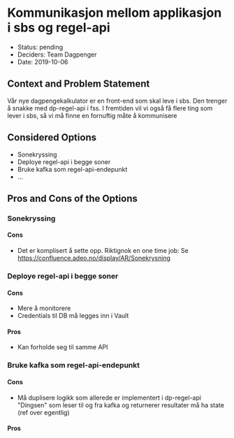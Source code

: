 # Kommunikasjon mellom applikasjon i sbs og regel-api 

* Status: pending
* Deciders: Team Dagpenger
* Date: 2019-10-06 

## Context and Problem Statement

Vår nye dagpengekalkulator er en front-end som skal leve i sbs. Den trenger å snakke med dp-regel-api i fss.
I fremtiden vil vi også få flere ting som lever i sbs, så vi må finne en fornuftig måte å kommunisere 

## Considered Options

* Sonekryssing 
* Deploye regel-api i begge soner
* Bruke kafka som regel-api-endepunkt 
* … 

## Pros and Cons of the Options 

### Sonekryssing 

#### Cons

- Det er komplisert å sette opp. Riktignok en one time job: Se https://confluence.adeo.no/display/AR/Sonekrysning

### Deploye regel-api i begge soner

#### Cons
- Mere å monitorere
- Credentials til DB må legges inn i Vault

#### Pros

- Kan forholde seg til samme API


### Bruke kafka som regel-api-endepunkt 



#### Cons

- Må duplisere logikk som allerede er implementert i dp-regel-api
"Dingsen" som leser til og fra kafka og returnerer resultater må ha state (ref over egentlig)

#### Pros

